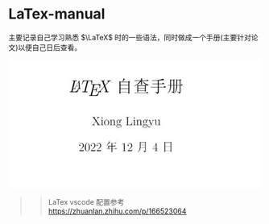 # LaTex-manual

主要记录自己学习熟悉 $\LaTeX$ 时的一些语法，同时做成一个手册(主要针对论文)以便自己日后查看。

![](img/manual.jpg)


>> LaTex vscode 配置参考 https://zhuanlan.zhihu.com/p/166523064